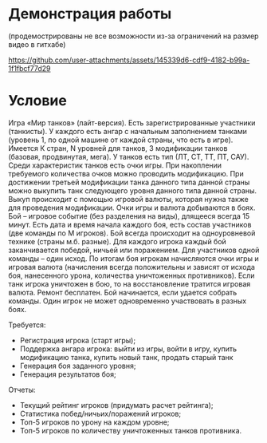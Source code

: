 # Демонстрация работы

(продемострированы не все возможности из-за ограничений на размер видео в гитхабе)

https://github.com/user-attachments/assets/145339d6-cdf9-4182-b99a-1f1fbcf77d29



# Условие

Игра «Мир танков» (лайт-версия). Есть зарегистрированные участники (танкисты). У каждого есть ангар с начальным заполнением танками (уровень 1, по одной машине от каждой страны, что есть в игре). Имеется К стран, N уровней для танков, 3 модификации танков (базовая, продвинутая, мега). У танков есть тип (ЛТ, СТ, ТТ, ПТ, САУ). Среди характеристик танков есть очки игры. При накоплении требуемого количества очков можно проводить модификацию. При достижении третьей модификации танка данного типа данной страны можно выкупить танк следующего уровня данного типа данной страны. Выкуп происходит с помощью игровой валюты, которая нужна также для проведения модификации. Очки игры и валюта добываются в боях. Бой – игровое событие (без разделения на виды), длящееся всегда 15 минут. Есть дата и время начала каждого боя, есть состав участников (две команды по M игроков). Бой всегда происходит на одноуровневой технике (страны м.б. разные). Для каждого игрока каждый бой заканчивается победой, ничьей или поражением. Для участников одной команды – один исход. По итогам боя игрокам начисляются очки игры и игровая валюта (начисления всегда положительны и зависят от исхода боя, нанесенного урона, количества уничтоженных противников). Если танк игрока уничтожен в бою, то на восстановление тратится игровая валюта. Ремонт бесплатен. Бой начинается, если удается собрать команды. Один игрок не может одновременно участвовать в разных боях.

Требуется:  
- Регистрация игрока (старт игры);
- Поддержка ангара игрока: выйти из игры, войти в игру, купить модификацию танка, купить новый танк, продать старый танк
- Генерация боя заданного уровня;
- Генерация результатов боя;

Отчеты:
- Текущий рейтинг игроков (придумать расчет рейтинга);
- Статистика побед/ничьих/поражений игроков;
- Топ-5 игроков по урону на каждом уровне;
- Топ-5 игроков по количеству уничтоженных танков противника.
